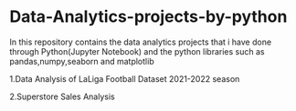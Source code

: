 # Data-Analytics-projects-by-python
In this repository contains the data analytics projects that i have done through Python(Jupyter Notebook) and the python libraries such as pandas,numpy,seaborn and matplotlib

1.Data Analysis of LaLiga Football Dataset 2021-2022 season

2.Superstore Sales Analysis
